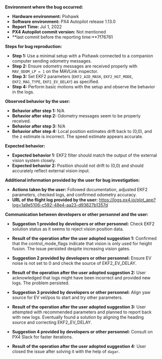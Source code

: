 **Environment where the bug occurred:**

- **Hardware environment:** Pixhawk
- **Software environment:** PX4 Autopilot release 1.13.0
- **Report Time:** Jul 1, 2022
- **PX4 Autopilot commit version:** Not mentioned
- **last commit before the reporting time:**7f76761

**Steps for bug reproduction:**

- **Step 1:** Use a minimal setup with a Pixhawk connected to a companion computer sending odometry messages.
- **Step 2:** Ensure odometry messages are received properly with `MAV_ODOM_LP = 1` on the MAVLink inspector.
- **Step 3:** Set EKF2 parameters (`EKF2_AID_MASK`, `EKF2_HGT_MODE`, `EKF2_MAG_TYPE`, `EKF2_EV_DELAY`) as specified.
- **Step 4:** Perform basic motions with the setup and observe the behavior in the logs.

**Observed behavior by the user:**

- **Behavior after step 1:** N/A
- **Behavior after step 2:** Odometry messages seem to be properly received.
- **Behavior after step 3:** N/A
- **Behavior after step 4:** Local position estimates drift back to (0,0), and the z estimate is incorrect. The speed estimate appears accurate.

**Expected behavior:**

- **Expected behavior 1:** EKF2 filter should match the output of the external vision system closely.
- **Expected behavior 2:** Position should not drift to (0,0) and should accurately reflect external vision input.

**Additional information provided by the user for bug investigation:**

- **Actions taken by the user:** Followed documentation, adjusted EKF2 parameters, checked logs, and confirmed odometry accuracy.
- **URL of the flight log provided by the user:** https://logs.px4.io/plot_app?log=1a9e5106-c592-48e4-aa23-d93627b1357d

**Communication between developers or other personnel and the user:**

- **Suggestion 1 provided by developers or other personnel:** Check EKF2 solution status as it seems to reject vision position data.
- **Result of the operation after the user adopted suggestion 1:** Confirmed that the control_mode_flags indicate that vision is only used for height fusion. The issue persisted despite increasing vision gates.
  
- **Suggestion 2 provided by developers or other personnel:** Ensure EV noise is not set to 0 and check the source of EKF2_EV_DELAY.
- **Result of the operation after the user adopted suggestion 2:** User acknowledged that logs might have been incorrect and provided new logs. The problem persisted.

- **Suggestion 3 provided by developers or other personnel:** Align yaw source for EV vel/pos to start and try other parameters.
- **Result of the operation after the user adopted suggestion 3:** User attempted with recommended parameters and planned to report back with new logs. Eventually found a solution by aligning the heading source and correcting EKF2_EV_DELAY.

- **Suggestion 4 provided by developers or other personnel:** Consult on PX4 Slack for faster iterations.
- **Result of the operation after the user adopted suggestion 4:** User closed the issue after solving it with the help of `dagar`.

    
